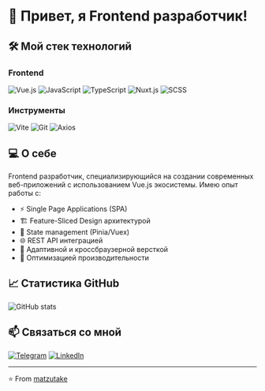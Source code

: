# 👋 Привет, я Frontend разработчик!

## 🛠 Мой стек технологий

### Frontend
![Vue.js](https://img.shields.io/badge/Vue.js-35495E?style=for-the-badge&logo=vue.js&logoColor=4FC08D)
![JavaScript](https://img.shields.io/badge/JavaScript-F7DF1E?style=for-the-badge&logo=javascript&logoColor=black)
![TypeScript](https://img.shields.io/badge/TypeScript-007ACC?style=for-the-badge&logo=typescript&logoColor=white)
![Nuxt.js](https://img.shields.io/badge/Nuxt.js-00DC82?style=for-the-badge&logo=nuxt.js&logoColor=white)
![SCSS](https://img.shields.io/badge/SCSS-CC6699?style=for-the-badge&logo=sass&logoColor=white)

### Инструменты
![Vite](https://img.shields.io/badge/Vite-646CFF?style=for-the-badge&logo=vite&logoColor=white)
![Git](https://img.shields.io/badge/Git-F05032?style=for-the-badge&logo=git&logoColor=white)
![Axios](https://img.shields.io/badge/Axios-5A29E4?style=for-the-badge&logo=axios&logoColor=white)

## 💻 О себе

Frontend разработчик, специализирующийся на создании современных веб-приложений с использованием Vue.js экосистемы. Имею опыт работы с:

- ⚡ Single Page Applications (SPA)
- 🏗 Feature-Sliced Design архитектурой
- 🔄 State management (Pinia/Vuex)
- 🌐 REST API интеграцией
- 🎨 Адаптивной и кроссбраузерной версткой
- 🚀 Оптимизацией производительности

## 📈 Статистика GitHub

![GitHub stats](https://github-readme-stats.vercel.app/api?username=matzutake&show_icons=true&theme=dark)

## 📫 Связаться со мной

[![Telegram](https://img.shields.io/badge/Telegram-2CA5E0?style=for-the-badge&logo=telegram&logoColor=white)](https://t.me/matzutake)
[![LinkedIn](https://img.shields.io/badge/LinkedIn-0077B5?style=for-the-badge&logo=linkedin&logoColor=white)](https://linkedin.com/in/matzutake)

---
⭐️ From [matzutake](https://github.com/matzutake)

